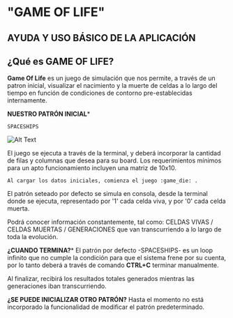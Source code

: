# "GAME OF LIFE"
## AYUDA Y USO BÁSICO DE LA APLICACIÓN

## ¿Qué es GAME OF LIFE?

**Game Of Life** es un juego de simulación que nos permite, a través de un patron inicial, visualizar el nacimiento y la muerte
de celdas a lo largo del tiempo en función de condiciones de contorno pre-establecidas internamente.


**NUESTRO PATRÓN INICIAL***
```
SPACESHIPS
```
![Alt Text](https://en.wikipedia.org/wiki/Conway%27s_Game_of_Life#/media/File:Game_of_life_animated_glider.gif)

El juego se ejecuta a través de la terminal, y deberá incorporar la cantidad de filas y columnas que desea para su board. Los requerimientos mínimos para un apto funcionamiento incluyen una matriz de 10x10.

```
Al cargar los datos iniciales, comienza el juego :game_die: .
```

El patrón seteado por defecto se simula en consola, desde la terminal donde se ejecuta, representado por '1' cada celda viva, y por '0' cada celda muerta.

Podrá conocer información constantemente, tal como: CELDAS VIVAS / CELDAS MUERTAS / GENERACIONES que van transcurriendo a lo largo de toda la evolución.

**¿CUANDO TERMINA?***
El patrón por defecto -SPACESHIPS- es un loop infinito que no cumple la condición para que el sistema frene por su cuenta, por lo tanto deberá a través de comando **CTRL+C** terminar manualmente.

Al finalizar, recibirá los resultados totales generados mientras las generaciones iban transcurriendo.

**¿SE PUEDE INICIALIZAR OTRO PATRÓN?**
Hasta el momento no está incorporado la funcionalidad de modificar el patrón predeterminado.
